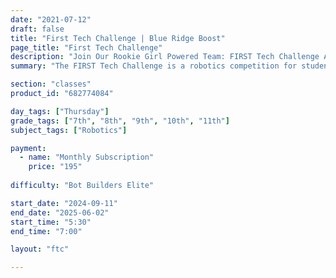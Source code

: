 ```yaml
---
date: "2021-07-12"
draft: false
title: "First Tech Challenge | Blue Ridge Boost"
page_title: "First Tech Challenge"
description: "Join Our Rookie Girl Powered Team: FIRST Tech Challenge Adventure Awaits!"
summary: "The FIRST Tech Challenge is a robotics competition for students in grades 7-12, where they design, build, and program robots to compete in tournaments, gaining hands-on engineering experience, and teamwork skills."

section: "classes"
product_id: "682774084"

day_tags: ["Thursday"]
grade_tags: ["7th", "8th", "9th", "10th", "11th"]
subject_tags: ["Robotics"]

payment:
  - name: "Monthly Subscription"
    price: "195"
  
difficulty: "Bot Builders Elite"

start_date: "2024-09-11"
end_date: "2025-06-02"
start_time: "5:30"
end_time: "7:00"

layout: "ftc"

---
```

